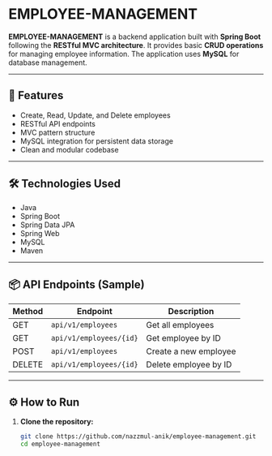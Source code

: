 # EMPLOYEE-MANAGEMENT

**EMPLOYEE-MANAGEMENT** is a backend application built with **Spring Boot** following the **RESTful MVC architecture**. It provides basic **CRUD operations** for managing employee information. The application uses **MySQL** for database management.

---

## 🚀 Features

- Create, Read, Update, and Delete employees
- RESTful API endpoints
- MVC pattern structure
- MySQL integration for persistent data storage
- Clean and modular codebase

---

## 🛠️ Technologies Used

- Java
- Spring Boot
- Spring Data JPA
- Spring Web
- MySQL
- Maven

---

## 📦 API Endpoints (Sample)

| Method | Endpoint           | Description             |
|--------|--------------------|-------------------------|
| GET    | `api/v1/employees`       | Get all employees       |
| GET    | `api/v1/employees/{id}`  | Get employee by ID      |
| POST   | `api/v1/employees`       | Create a new employee   |
| DELETE | `api/v1/employees/{id}`  | Delete employee by ID   |

---

## ⚙️ How to Run

1. **Clone the repository:**

   ```bash
   git clone https://github.com/nazzmul-anik/employee-management.git
   cd employee-management
